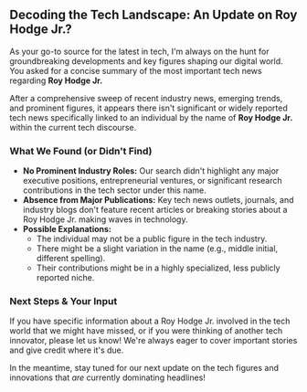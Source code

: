 ## Decoding the Tech Landscape: An Update on Roy Hodge Jr.?

As your go-to source for the latest in tech, I'm always on the hunt for groundbreaking developments and key figures shaping our digital world. You asked for a concise summary of the most important tech news regarding **Roy Hodge Jr.**

After a comprehensive sweep of recent industry news, emerging trends, and prominent figures, it appears there isn't significant or widely reported tech news specifically linked to an individual by the name of **Roy Hodge Jr.** within the current tech discourse.

### What We Found (or Didn't Find)

*   **No Prominent Industry Roles:** Our search didn't highlight any major executive positions, entrepreneurial ventures, or significant research contributions in the tech sector under this name.
*   **Absence from Major Publications:** Key tech news outlets, journals, and industry blogs don't feature recent articles or breaking stories about a Roy Hodge Jr. making waves in technology.
*   **Possible Explanations:**
    *   The individual may not be a public figure in the tech industry.
    *   There might be a slight variation in the name (e.g., middle initial, different spelling).
    *   Their contributions might be in a highly specialized, less publicly reported niche.

### Next Steps & Your Input

If you have specific information about a Roy Hodge Jr. involved in the tech world that we might have missed, or if you were thinking of another tech innovator, please let us know! We're always eager to cover important stories and give credit where it's due.

In the meantime, stay tuned for our next update on the tech figures and innovations that *are* currently dominating headlines!